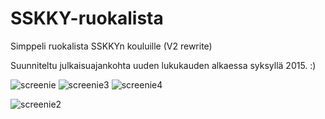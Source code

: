 # SSKKY-ruokalista
Simppeli ruokalista SSKKYn kouluille (V2 rewrite)

Suunniteltu julkaisuajankohta uuden lukukauden alkaessa syksyllä 2015. :)

![screenie](http://i.imgur.com/WqqSEXXl.png "cool as fuck")
![screenie3](http://i.imgur.com/2Fg6OgRl.png "get rekt")
![screenie4](http://i.imgur.com/kv1MjGPl.png "get rekt")

![screenie2](http://i.imgur.com/YS32Obxl.png "get rekt")